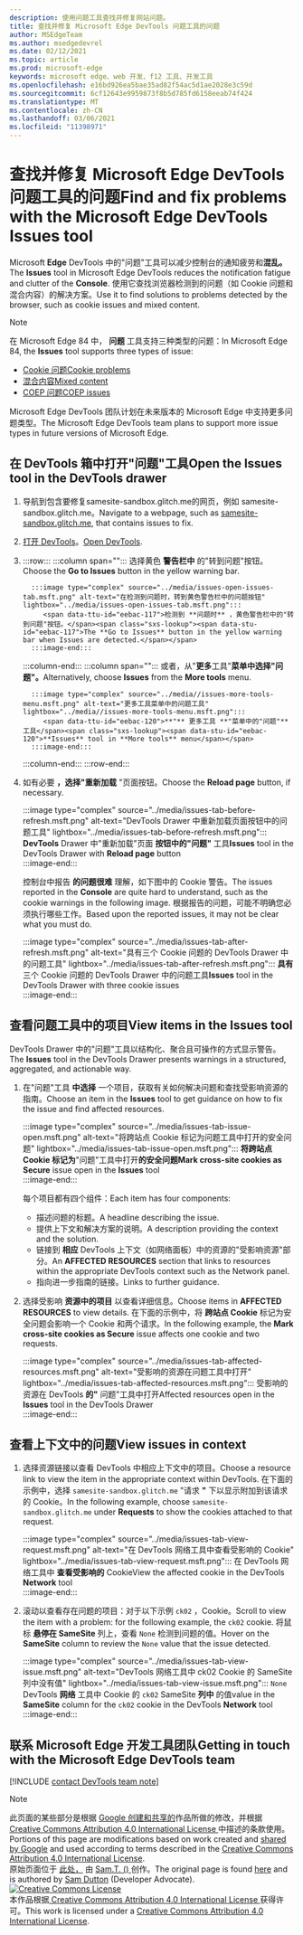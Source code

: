 ```yaml
---
description: 使用问题工具查找并修复网站问题。
title: 查找并修复 Microsoft Edge DevTools 问题工具的问题
author: MSEdgeTeam
ms.author: msedgedevrel
ms.date: 02/12/2021
ms.topic: article
ms.prod: microsoft-edge
keywords: microsoft edge、web 开发、f12 工具、开发工具
ms.openlocfilehash: e16bd926ea5bae35ad82f54ac5d1ae2028e3c59d
ms.sourcegitcommit: 6cf12643e9959873f8b5d785fd6158eeab74f424
ms.translationtype: MT
ms.contentlocale: zh-CN
ms.lasthandoff: 03/06/2021
ms.locfileid: "11398971"
---
```

<!-- Copyright Sam Dutton 

   Licensed under the Apache License, Version 2.0 (the "License");
   you may not use this file except in compliance with the License.
   You may obtain a copy of the License at

       https://www.apache.org/licenses/LICENSE-2.0

   Unless required by applicable law or agreed to in writing, software
   distributed under the License is distributed on an "AS IS" BASIS,
   WITHOUT WARRANTIES OR CONDITIONS OF ANY KIND, either express or implied.
   See the License for the specific language governing permissions and
   limitations under the License.  -->  

# <a name="find-and-fix-problems-with-the-microsoft-edge-devtools-issues-tool"></a><span data-ttu-id="eebac-104">查找并修复 Microsoft Edge DevTools 问题工具的问题</span><span class="sxs-lookup"><span data-stu-id="eebac-104">Find and fix problems with the Microsoft Edge DevTools Issues tool</span></span>  

<span data-ttu-id="eebac-105">Microsoft **Edge** DevTools 中的"问题"工具可以减少控制台的通知疲劳和**混乱。**</span><span class="sxs-lookup"><span data-stu-id="eebac-105">The **Issues** tool in Microsoft Edge DevTools reduces the notification fatigue and clutter of the **Console**.</span></span>  <span data-ttu-id="eebac-106">使用它查找浏览器检测到的问题（如 Cookie 问题和混合内容）的解决方案。</span><span class="sxs-lookup"><span data-stu-id="eebac-106">Use it to find solutions to problems detected by the browser, such as cookie issues and mixed content.</span></span>  

> [!NOTE]
> <span data-ttu-id="eebac-107">在 Microsoft Edge 84 中， **问题** 工具支持三种类型的问题：</span><span class="sxs-lookup"><span data-stu-id="eebac-107">In Microsoft Edge 84, the **Issues** tool supports three types of issue:</span></span>  
> *   [<span data-ttu-id="eebac-108">Cookie 问题</span><span class="sxs-lookup"><span data-stu-id="eebac-108">Cookie problems</span></span>][MDNSameSiteCookies]  
> *   [<span data-ttu-id="eebac-109">混合内容</span><span class="sxs-lookup"><span data-stu-id="eebac-109">Mixed content</span></span>][MDNMixedContent]  
> *   [<span data-ttu-id="eebac-110">COEP 问题</span><span class="sxs-lookup"><span data-stu-id="eebac-110">COEP issues</span></span>][W3CCOEPSpec]
> 
> <span data-ttu-id="eebac-111">Microsoft Edge DevTools 团队计划在未来版本的 Microsoft Edge 中支持更多问题类型。</span><span class="sxs-lookup"><span data-stu-id="eebac-111">The Microsoft Edge DevTools team plans to support more issue types in future versions of Microsoft Edge.</span></span>  

## <a name="open-the-issues-tool-in-the-devtools-drawer"></a><span data-ttu-id="eebac-112">在 DevTools 箱中打开"问题"工具</span><span class="sxs-lookup"><span data-stu-id="eebac-112">Open the Issues tool in the DevTools drawer</span></span>  

1.  <span data-ttu-id="eebac-113">导航到包含要修复samesite-sandbox.glitch.me的网页[][GlitchSamesiteSandbox]，例如 samesite-sandbox.glitch.me。</span><span class="sxs-lookup"><span data-stu-id="eebac-113">Navigate to a webpage, such as [samesite-sandbox.glitch.me][GlitchSamesiteSandbox], that contains issues to fix.</span></span>  
1.  <span data-ttu-id="eebac-114">[打开 DevTools][DevtoolsOpen]。</span><span class="sxs-lookup"><span data-stu-id="eebac-114">[Open DevTools][DevtoolsOpen].</span></span>  
1.  :::row:::
       :::column span="":::
          <span data-ttu-id="eebac-115">选择黄色 **警告栏中** 的"转到问题"按钮。</span><span class="sxs-lookup"><span data-stu-id="eebac-115">Choose the **Go to Issues** button in the yellow warning bar.</span></span>  
          
          :::image type="complex" source="../media/issues-open-issues-tab.msft.png" alt-text="在检测到问题时，转到黄色警告栏中的问题按钮" lightbox="../media/issues-open-issues-tab.msft.png":::
             <span data-ttu-id="eebac-117">检测到 **问题时** ，黄色警告栏中的"转到问题"按钮。</span><span class="sxs-lookup"><span data-stu-id="eebac-117">The **Go to Issues** button in the yellow warning bar when Issues are detected.</span></span>  
          :::image-end:::  
       :::column-end:::
       :::column span="":::
          <span data-ttu-id="eebac-118">或者，从"**更多**工具"**菜单中选择"问题"。**</span><span class="sxs-lookup"><span data-stu-id="eebac-118">Alternatively, choose **Issues** from the **More tools** menu.</span></span>  
          
          :::image type="complex" source="../media//issues-more-tools-menu.msft.png" alt-text="更多工具菜单中的问题工具" lightbox="../media//issues-more-tools-menu.msft.png":::
             <span data-ttu-id="eebac-120">**"** 更多工具 **"菜单中的"问题"** 工具</span><span class="sxs-lookup"><span data-stu-id="eebac-120">**Issues** tool in **More tools** menu</span></span>  
          :::image-end:::  
       :::column-end:::
    :::row-end:::
    
1.  <span data-ttu-id="eebac-121">如有必要 **，选择"重新加载** "页面按钮。</span><span class="sxs-lookup"><span data-stu-id="eebac-121">Choose the **Reload page** button, if necessary.</span></span>  
    
    :::image type="complex" source="../media/issues-tab-before-refresh.msft.png" alt-text="DevTools Drawer 中重新加载页面按钮中的问题工具" lightbox="../media/issues-tab-before-refresh.msft.png":::
       <span data-ttu-id="eebac-123">**DevTools** Drawer 中"重新加载"页面 **按钮中的"问题"** 工具</span><span class="sxs-lookup"><span data-stu-id="eebac-123">**Issues** tool in the DevTools Drawer with **Reload page** button</span></span>  
    :::image-end:::  

    <span data-ttu-id="eebac-124">控制台中报告 **的问题很难** 理解，如下图中的 Cookie 警告。</span><span class="sxs-lookup"><span data-stu-id="eebac-124">The issues reported in the **Console** are quite hard to understand, such as the cookie warnings in the following image.</span></span>  <span data-ttu-id="eebac-125">根据报告的问题，可能不明确您必须执行哪些工作。</span><span class="sxs-lookup"><span data-stu-id="eebac-125">Based upon the reported issues, it may not be clear what you must do.</span></span>  
    
    :::image type="complex" source="../media/issues-tab-after-refresh.msft.png" alt-text="具有三个 Cookie 问题的 DevTools Drawer 中的问题工具" lightbox="../media/issues-tab-after-refresh.msft.png":::
       <span data-ttu-id="eebac-127">**具有** 三个 Cookie 问题的 DevTools Drawer 中的问题工具</span><span class="sxs-lookup"><span data-stu-id="eebac-127">**Issues** tool in the DevTools Drawer with three cookie issues</span></span>  
    :::image-end:::  
    
## <a name="view-items-in-the-issues-tool"></a><span data-ttu-id="eebac-128">查看问题工具中的项目</span><span class="sxs-lookup"><span data-stu-id="eebac-128">View items in the Issues tool</span></span>  

<span data-ttu-id="eebac-129">DevTools Drawer 中的"问题"工具以结构化、聚合且可操作的方式显示警告。 </span><span class="sxs-lookup"><span data-stu-id="eebac-129">The **Issues** tool in the DevTools Drawer presents warnings in a structured, aggregated, and actionable way.</span></span>  

1.  <span data-ttu-id="eebac-130">在"问题"工具 **中选择** 一个项目，获取有关如何解决问题和查找受影响资源的指南。</span><span class="sxs-lookup"><span data-stu-id="eebac-130">Choose an item in the **Issues** tool to get guidance on how to fix the issue and find affected resources.</span></span>  
    
    :::image type="complex" source="../media/issues-tab-issue-open.msft.png" alt-text="将跨站点 Cookie 标记为问题工具中打开的安全问题" lightbox="../media/issues-tab-issue-open.msft.png":::
       <span data-ttu-id="eebac-132">**将跨站点 Cookie 标记为**"问题"工具中打开**的安全问题**</span><span class="sxs-lookup"><span data-stu-id="eebac-132">**Mark cross-site cookies as Secure** issue open in the **Issues** tool</span></span>  
    :::image-end:::  
    
    <span data-ttu-id="eebac-133">每个项目都有四个组件：</span><span class="sxs-lookup"><span data-stu-id="eebac-133">Each item has four components:</span></span>  
    
    *   <span data-ttu-id="eebac-134">描述问题的标题。</span><span class="sxs-lookup"><span data-stu-id="eebac-134">A headline describing the issue.</span></span>  
    *   <span data-ttu-id="eebac-135">提供上下文和解决方案的说明。</span><span class="sxs-lookup"><span data-stu-id="eebac-135">A description providing the context and the solution.</span></span>  
    *   <span data-ttu-id="eebac-136">链接到 **相应** DevTools 上下文（如网络面板）中的资源的"受影响资源"部分。</span><span class="sxs-lookup"><span data-stu-id="eebac-136">An **AFFECTED RESOURCES** section that links to resources within the appropriate DevTools context such as the Network panel.</span></span>  
    *   <span data-ttu-id="eebac-137">指向进一步指南的链接。</span><span class="sxs-lookup"><span data-stu-id="eebac-137">Links to further guidance.</span></span>  
    
1.  <span data-ttu-id="eebac-138">选择受影响 **资源中的项目** 以查看详细信息。</span><span class="sxs-lookup"><span data-stu-id="eebac-138">Choose items in **AFFECTED RESOURCES** to view details.</span></span>  <span data-ttu-id="eebac-139">在下面的示例中，将 **跨站点 Cookie** 标记为安全问题会影响一个 Cookie 和两个请求。</span><span class="sxs-lookup"><span data-stu-id="eebac-139">In the following example, the **Mark cross-site cookies as Secure** issue affects one cookie and two requests.</span></span>  
    
    :::image type="complex" source="../media/issues-tab-affected-resources.msft.png" alt-text="受影响的资源在问题工具中打开" lightbox="../media/issues-tab-affected-resources.msft.png":::
       <span data-ttu-id="eebac-141">受影响的资源在 DevTools **的"** 问题"工具中打开</span><span class="sxs-lookup"><span data-stu-id="eebac-141">Affected resources open in the **Issues** tool in the DevTools Drawer</span></span>  
    :::image-end:::  
    
## <a name="view-issues-in-context"></a><span data-ttu-id="eebac-142">查看上下文中的问题</span><span class="sxs-lookup"><span data-stu-id="eebac-142">View issues in context</span></span>  

1.  <span data-ttu-id="eebac-143">选择资源链接以查看 DevTools 中相应上下文中的项目。</span><span class="sxs-lookup"><span data-stu-id="eebac-143">Choose a resource link to view the item in the appropriate context within DevTools.</span></span>  <span data-ttu-id="eebac-144">在下面的示例中，选择 `samesite-sandbox.glitch.me` "请求 **"** 下以显示附加到该请求的 Cookie。</span><span class="sxs-lookup"><span data-stu-id="eebac-144">In the following example, choose `samesite-sandbox.glitch.me` under **Requests** to show the cookies attached to that request.</span></span>  
    
    :::image type="complex" source="../media/issues-tab-view-request.msft.png" alt-text="在 DevTools 网络工具中查看受影响的 Cookie" lightbox="../media/issues-tab-view-request.msft.png":::
       <span data-ttu-id="eebac-146">在 DevTools 网络工具中 **查看受影响的** Cookie</span><span class="sxs-lookup"><span data-stu-id="eebac-146">View the affected cookie in the DevTools **Network** tool</span></span>  
    :::image-end:::  

1.  <span data-ttu-id="eebac-147">滚动以查看存在问题的项目：对于以下示例 `ck02` ，Cookie。</span><span class="sxs-lookup"><span data-stu-id="eebac-147">Scroll to view the item with a problem:  for the following example, the `ck02` cookie.</span></span>  <span data-ttu-id="eebac-148">将鼠标 **悬停在 SameSite** 列上，查看 `None` 检测到问题的值。</span><span class="sxs-lookup"><span data-stu-id="eebac-148">Hover on the **SameSite** column to review the `None` value that the issue detected.</span></span>  
    
    :::image type="complex" source="../media/issues-tab-view-issue.msft.png" alt-text="DevTools 网络工具中 ck02 Cookie 的 SameSite 列中没有值" lightbox="../media/issues-tab-view-issue.msft.png":::
       `None` <span data-ttu-id="eebac-150">DevTools **网络** 工具中 Cookie 的 `ck02` SameSite **列中** 的值</span><span class="sxs-lookup"><span data-stu-id="eebac-150">value in the **SameSite** column for the `ck02` cookie in the DevTools **Network** tool</span></span>  
    :::image-end:::  

## <a name="getting-in-touch-with-the-microsoft-edge-devtools-team"></a><span data-ttu-id="eebac-151">联系 Microsoft Edge 开发工具团队</span><span class="sxs-lookup"><span data-stu-id="eebac-151">Getting in touch with the Microsoft Edge DevTools team</span></span>  

[!INCLUDE [contact DevTools team note](../includes/contact-devtools-team-note.md)]  

<!-- links -->  

[DevtoolsOpen]: ../open/index.md "打开 Microsoft Edge DevTools | Microsoft Docs"  

[GlitchSamesiteSandbox]: https://samesite-sandbox.glitch.me "SameSite cookie 测试|小故障"  

[MDNSameSiteCookies]: https://developer.mozilla.org/docs/Web/HTTP/Headers/Set-Cookie/SameSite "SameSite cookie |MDN"  
[MDNMixedContent]: https://developer.mozilla.org/docs/Web/Security/Mixed_content "混合内容|MDN"  

[W3CCOEPSpec]: https://wicg.github.io/cross-origin-embedder-policy "跨源嵌入者策略|Web Incubator 社区组"  

> [!NOTE]
> <span data-ttu-id="eebac-157">此页面的某些部分是根据 [Google 创建和共享的][GoogleSitePolicies]作品所做的修改，并根据[ Creative Commons Attribution 4.0 International License ][CCA4IL]中描述的条款使用。</span><span class="sxs-lookup"><span data-stu-id="eebac-157">Portions of this page are modifications based on work created and [shared by Google][GoogleSitePolicies] and used according to terms described in the [Creative Commons Attribution 4.0 International License][CCA4IL].</span></span>  
> <span data-ttu-id="eebac-158">原始页面位于 [此处，](https://developers.google.com/web/tools/chrome-devtools/issues/index) 由 [Sam.T. (\) ][SamDutton] 创作。</span><span class="sxs-lookup"><span data-stu-id="eebac-158">The original page is found [here](https://developers.google.com/web/tools/chrome-devtools/issues/index) and is authored by [Sam Dutton][SamDutton] \(Developer Advocate\).</span></span>  
[![Creative Commons License][CCby4Image]][CCA4IL]  
<span data-ttu-id="eebac-160">本作品根据[ Creative Commons Attribution 4.0 International License ][CCA4IL]获得许可。</span><span class="sxs-lookup"><span data-stu-id="eebac-160">This work is licensed under a [Creative Commons Attribution 4.0 International License][CCA4IL].</span></span>  

[CCA4IL]: https://creativecommons.org/licenses/by/4.0  
[CCby4Image]: https://i.creativecommons.org/l/by/4.0/88x31.png  
[GoogleSitePolicies]: https://developers.google.com/terms/site-policies  
[KayceBasques]: https://developers.google.com/web/resources/contributors/kaycebasques  
[SamDutton]: https://developers.google.com/web/resources/contributors/samdutton  
